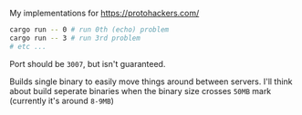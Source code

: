 My implementations for https://protohackers.com/  

```sh
cargo run -- 0 # run 0th (echo) problem
cargo run -- 3 # run 3rd problem
# etc ...
```

Port should be `3007`, but isn't guaranteed.  

Builds single binary to easily move things around between servers. I'll think about build seperate binaries when the binary size crosses `50MB` mark (currently it's around `8-9MB`)  
